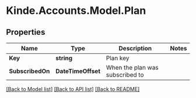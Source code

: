 # Kinde.Accounts.Model.Plan

## Properties

Name | Type | Description | Notes
------------ | ------------- | ------------- | -------------
**Key** | **string** | Plan key | 
**SubscribedOn** | **DateTimeOffset** | When the plan was subscribed to | 

[[Back to Model list]](../README.md#documentation-for-models) [[Back to API list]](../README.md#documentation-for-api-endpoints) [[Back to README]](../README.md)

